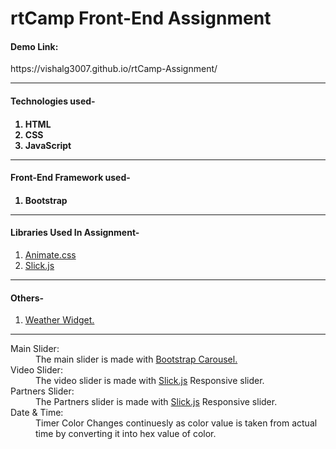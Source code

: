 <h1>rtCamp Front-End Assignment</h1>
<h4>Demo Link:</h4>https://vishalg3007.github.io/rtCamp-Assignment/
<hr />
<h4>Technologies used-<h4>
<ol>
  <li>HTML</li>
  <li>CSS</li>
  <li>JavaScript</li>
</ol>
<hr />
<h4>Front-End Framework used-<h4>
<ol>
  <li>Bootstrap</li>
</ol>
<hr />
<h4>Libraries Used In Assignment-</h4>
<ol>
  <li><a href="https://daneden.github.io/animate.css/">Animate.css</a></li>
  <li><a href="http://kenwheeler.github.io/slick/">Slick.js</a></li>
</ol>
<hr />
<h4>Others-</h4>
<ol>
  <li><a href="https://weatherwidget.io/">Weather Widget.</a></li>
</ol>
<hr />
<dl>
  <dt>Main Slider:</dt>
  <dd>The main slider is made with <a href="https://getbootstrap.com/docs/4.1/components/carousel/">Bootstrap Carousel.</a></dd>
  
  <dt>Video Slider:</dt>
  <dd>The video slider is made with <a href="http://kenwheeler.github.io/slick/">Slick.js</a> Responsive slider.</dd>
  
  <dt>Partners Slider:</dt>
  <dd>The Partners slider is made with <a href="http://kenwheeler.github.io/slick/">Slick.js</a> Responsive slider.</dd>
  
  <dt>Date & Time:</dt>
  <dd>Timer Color Changes continuesly as color value is taken from actual time by converting it into hex value of color.</dd>
</dl>

